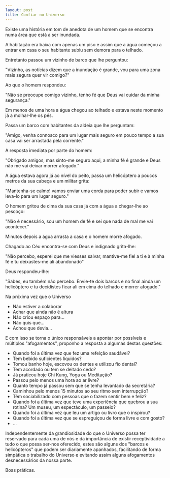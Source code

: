 ```yaml
---
layout: post
title: Confiar no Universo
--- 
```

Existe uma história em tom de anedota de um homem que se encontra numa área que está a ser inundada. 

A habitação era baixa com apenas um piso e assim que a água começou a entrar em casa o seu habitante subiu sem demora para o telhado.

Entretanto passou um vizinho de barco que lhe perguntou:

"Vizinho, as notícias dizem que a inundação é grande, vou para uma zona mais segura quer vir comigo?"

Ao que o homem respondeu:

"Não se preocupe comigo vizinho, tenho fé que Deus vai cuidar da minha segurança."

Em menos de uma hora a água chegou ao telhado e estava neste momento já a molhar-lhe os pés.

Passa um barco com habitantes da aldeia que lhe perguntam:

"Amigo, venha connosco para um lugar mais seguro em pouco tempo a sua casa vai ser arrastada pela corrente."

A resposta imediata por parte do homem: 

"Obrigado amigos, mas sinto-me seguro aqui, a minha fé é grande e Deus não me vai deixar morrer afogado."

A água estava agora já ao nível do peito, passa um helicóptero a poucos metros da sua cabeça e um militar grita:

"Mantenha-se calmo! vamos enviar uma corda para poder subir e vamos leva-lo para um lugar seguro."

O homem gritou de cima da sua casa já com a água a chegar-lhe ao pescoço: 

"Não é necessário, sou um homem de fé e sei que nada de mal me vai acontecer."

Minutos depois a água arrasta a casa e o homem morre afogado. 

Chagado ao Céu encontra-se com Deus e indignado grita-lhe:

"Não percebo, esperei que me viesses salvar, mantive-me fiel a ti e à minha fé e tu deixastes-me ali abandonado"

Deus respondeu-lhe: 

"Sabes, eu também não percebo. Envie-te dois barcos e no final ainda um helicóptero e tu decidistes ficar ali em cima do telhado e morrer afogado." 

Na próxima vez que o Universo 

+ Não estiver a colaborar
+ Achar que ainda não é altura
+ Não criou espaço para...
+ Não quis que...
+ Achou que devia...

E com isso se torna o único responsáveis a apontar por possíveis e múltiplos "afogamentos", proponho a resposta a algumas destas questões:

+ Quando foi a última vez que fez uma refeição saudável?
+ Tem bebido suficientes líquidos?
+ Tomou banho hoje, escovou os dentes e utilizou fio dental?
+ Tem acordado ou tem se deitado cedo?
+ Já praticou hoje Chi Kung, Yoga ou Meditação? 
+ Passou pelo menos uma hora ao ar livre?
+ Quanto tempo já passou sem que se tenha levantado da secretária?
+ Caminhou pelo menos 15 minutos ao seu ritmo sem interrupção?
+ Têm sociabilizado com pessoas que o fazem sentir bem e feliz?
+ Quando foi a última vez que teve uma experiência que quebrou a sua rotina? Um museu, um espectáculo, um passeio?
+ Quando foi a última vez que leu um artigo ou livro que o inspirou?
+ Quando foi a última vez que se espreguiçou de forma livre e com gosto?
+ …

Independentemente da grandiosidade do que o Universo possa ter reservado para cada uma de nós e da importância de existir receptividade a tudo o que possa ser-nos oferecido, estes são alguns dos "barcos e helicópteros" que podem ser diariamente apanhados, facilitando de forma simpática o trabalho do Universo e evitando assim alguns afogamentos desnecessários da nossa parte.  

Boas práticas. 
